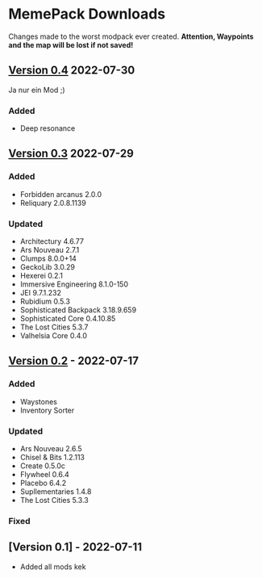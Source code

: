 
# MemePack Downloads

Changes made to the worst modpack ever created.
**Attention, Waypoints and the map will be lost if not saved!**

## [Version 0.4](/assets/versions/MemePack-0.4.zip) 2022-07-30

Ja nur ein Mod ;)

### Added

- Deep resonance

## [Version 0.3](/assets/versions/MemePack-0.3.zip) 2022-07-29 

### Added

- Forbidden arcanus 2.0.0
- Reliquary 2.0.8.1139

### Updated

- Architectury 4.6.77
- Ars Nouveau 2.7.1
- Clumps 8.0.0+14
- GeckoLib 3.0.29
- Hexerei 0.2.1
- Immersive Engineering 8.1.0-150
- JEI 9.7.1.232
- Rubidium 0.5.3
- Sophisticated Backpack 3.18.9.659
- Sophisticated Core 0.4.10.85
- The Lost Cities 5.3.7
- Valhelsia Core 0.4.0

## [Version 0.2](/assets/versions/MemePack-0.2.zip) - 2022-07-17
  
### Added

- Waystones
- Inventory Sorter

### Updated

- Ars Nouveau 2.6.5
- Chisel & Bits 1.2.113
- Create 0.5.0c
- Flywheel 0.6.4
- Placebo 6.4.2
- Supllementaries 1.4.8
- The Lost Cities 5.3.3
  
### Fixed

## [Version 0.1] - 2022-07-11

- Added all mods kek
